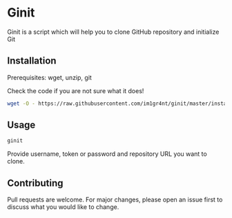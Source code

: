 # Ginit

Ginit is a script which will help you to clone GitHub repository and initialize Git

## Installation

Prerequisites: wget, unzip, git 

Check the code if you are not sure what it does!

```bash
wget -O - https://raw.githubusercontent.com/im1gr4nt/ginit/master/install | bash
```

## Usage 

```bash
ginit
```

Provide username, token or password and repository URL you want to clone.

## Contributing
Pull requests are welcome. For major changes, please open an issue first to discuss what you would like to change.
